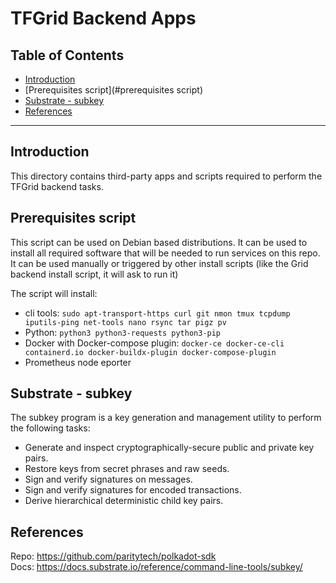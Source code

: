 <h1>TFGrid Backend Apps</h1>

<h2>Table of Contents</h2>

- [Introduction](#introduction)
- [Prerequisites script](#prerequisites script)
- [Substrate - subkey](#substrate---subkey)
- [References](#references)

---

## Introduction

This directory contains third-party apps and scripts required to perform the TFGrid backend tasks.


## Prerequisites script

This script can be used on Debian based distributions. It can be used to install all required software that will be needed to run services on this repo.  
It can be used manually or triggered by other install scripts (like the Grid backend install script, it will ask to run it)

The script will install:
- cli tools: `sudo apt-transport-https curl git nmon tmux tcpdump iputils-ping net-tools nano rsync tar pigz pv`
- Python: `python3 python3-requests python3-pip`
- Docker with Docker-compose plugin: `docker-ce docker-ce-cli containerd.io docker-buildx-plugin docker-compose-plugin`
- Prometheus node eporter


## Substrate - subkey

The subkey program is a key generation and management utility to perform the following tasks:
- Generate and inspect cryptographically-secure public and private key pairs.
- Restore keys from secret phrases and raw seeds.
- Sign and verify signatures on messages.
- Sign and verify signatures for encoded transactions.
- Derive hierarchical deterministic child key pairs.


## References

Repo: https://github.com/paritytech/polkadot-sdk  
Docs: https://docs.substrate.io/reference/command-line-tools/subkey/

